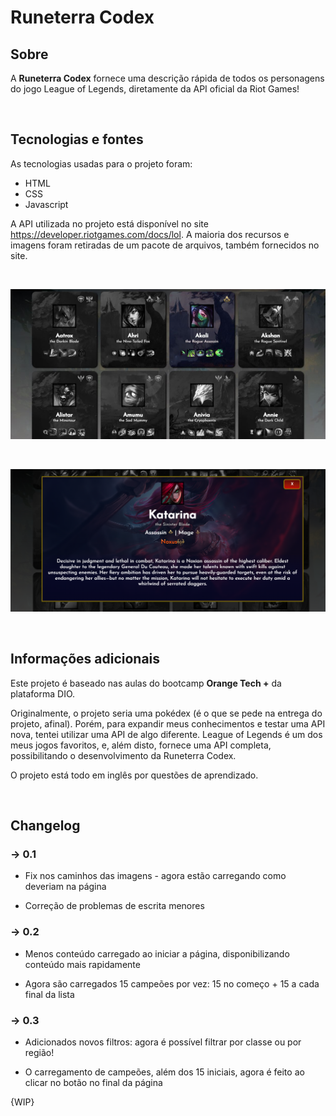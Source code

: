 # Runeterra Codex

## Sobre
A **Runeterra Codex** fornece uma descrição rápida de todos os personagens do jogo League of Legends, diretamente da API oficial da Riot Games!

<br>

## Tecnologias e fontes
As tecnologias usadas para o projeto foram:

- HTML
- CSS
- Javascript

A API utilizada no projeto está disponível no site https://developer.riotgames.com/docs/lol. A maioria dos recursos e imagens foram retiradas de um pacote de arquivos, também fornecidos no site.

<br>


![](/prints/overview.png)

<br>

![](/prints/card.png)

<bR>

## Informações adicionais
Este projeto é baseado nas aulas do bootcamp **Orange Tech +** da plataforma DIO.

Originalmente, o projeto seria uma pokédex (é o que se pede na entrega do projeto, afinal). Porém, para expandir meus conhecimentos e testar uma API nova, tentei utilizar uma API de algo diferente. League of Legends é um dos meus jogos favoritos, e, além disto, fornece uma API completa, possibilitando o desenvolvimento da Runeterra Codex.

O projeto está todo em inglês por questões de aprendizado.

<br>

## Changelog

### -> 0.1

- Fix nos caminhos das imagens - agora estão carregando como deveriam na página

- Correção de problemas de escrita menores

### -> 0.2

- Menos conteúdo carregado ao iniciar a página, disponibilizando conteúdo mais rapidamente

- Agora são carregados 15 campeões por vez: 15 no começo + 15 a cada final da lista

### -> 0.3

- Adicionados novos filtros: agora é possível filtrar por classe ou por região!

- O carregamento de campeões, além dos 15 iniciais, agora é feito ao clicar no botão no final da página

{WIP}